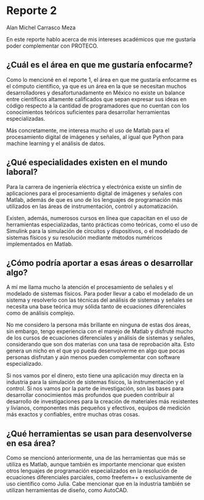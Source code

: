 # Reporte 2
Alan Michel Carrasco Meza

En este reporte hablo acerca de mis intereses académicos que me gustaría poder complementar con PROTECO.

## ¿Cuál es el área en que me gustaría enfocarme?
Como lo mencioné en el reporte 1, el área en que me gustaría enfocarme es el cómputo científico, ya que es un área en la que se necesitan muchos desarrolladores y desafortunadamente en México no existe un balance entre científicos altamente calificados que sepan expresar sus ideas en código respecto a la cantidad de programadores que no cuentan con los conocimientos teóricos suficientes para desarrollar herramientas especializadas.

Más concretamente, me interesa mucho el uso de Matlab para el procesamiento digital de imágenes y señales, al igual que Python para machine learning y el análisis de datos.

## ¿Qué especialidades existen en el mundo laboral?

Para la carrera de ingeniería eléctrica y electrónica existe un sinfín de aplicaciones para el procesamiento digital de imágenes y señales con Matlab, además de que es uno de los lenguajes de programación más utilizados en las áreas de instrumentación, control y automatización.

Existen, además, numerosos cursos en línea que capacitan en el uso de herramientas especializadas, tanto prácticas como teóricas, como el uso de Simulink para la simulación de circuitos y dispositivos, o el modelado de sistemas físicos y su resolución mediante métodos numéricos implementados en Matlab.

## ¿Cómo podría aportar a esas áreas o desarrollar algo?

A mí me llama mucho la atención el procesamiento de señales y el modelado de sistemas físicos. Para poder llevar a cabo el modelado de un sistema y resolverlo con las técnicas del análisis de sistemas y señales se necesita una base teórica muy sólida tanto de ecuaciones diferenciales como de análisis complejo.

No me considero la persona más brillante en ninguna de estas dos áreas, sin embargo, tengo experiencia con el manejo de Matlab y disfruté mucho de los cursos de ecuaciones diferenciales y análisis de sistemas y señales, considerando que son dos materias con una tasa de reprobación alta. Esto genera un nicho en el que yo pueda desenvolverme en algo que pocas personas disfrutan y aún menos pueden complementar con software especializado.

Si nos vamos por el dinero, esto tiene una aplicación muy directa en la industria para la simulación de sistemas físicos, la instrumentación y el control. Si nos vamos por la parte de investigación, son las bases para desarrollar conocimientos más profundos que pueden contribuir al desarrollo de investigaciones para la creación de materiales más resistentes y livianos, componentes más pequeños y efectivos, equipos de medición más exactos y confiables, entre muchas otras cosas.

## ¿Qué herramientas se usan para desenvolverse en esa área?

Como se mencionó anteriormente, una de las herramientas que más se utiliza es Matlab, aunque también es importante mencionar que existen otros lenguajes de programación especializados en la resolución de ecuaciones diferenciales parciales, como freefem++ o exclusivamente de uso científico como Julia. Cabe mencionar que en la industria también se utilizan herramientas de diseño, como AutoCAD.